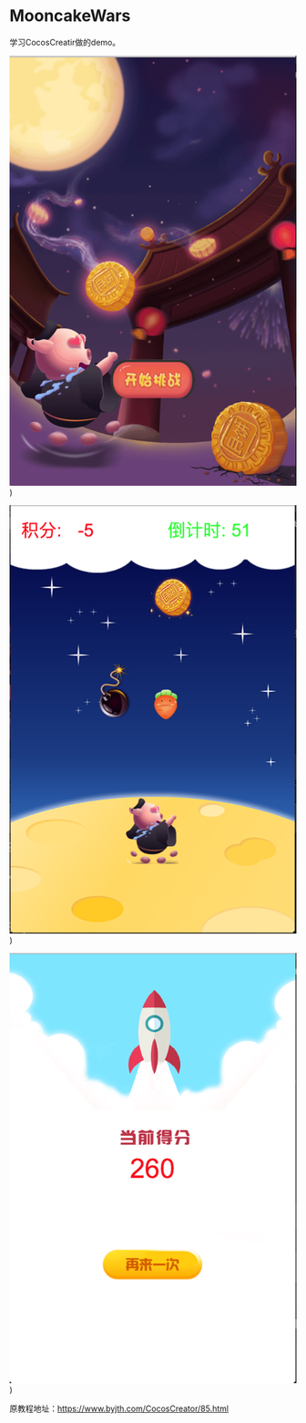 # MooncakeWars
学习CocosCreatir做的demo。

![ss](/gamestart.png))

![ss](/gamemain.png))

![ss](/gameover.png))



原教程地址：https://www.byjth.com/CocosCreator/85.html